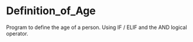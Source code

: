 # Definition_of_Age
Program to define the age of a person. Using IF / ELIF and the AND logical operator.
